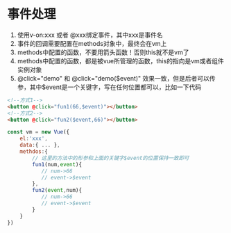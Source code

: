 # 事件处理

1. 使用v-on:xxx 或者 @xxx绑定事件，其中xxx是事件名
2. 事件的回调需要配置在methods对象中，最终会在vm上
3. methods中配置的函数，不要用箭头函数！否则this就不是vm了
4. methods中配置的函数，都是被vue所管理的函数，this的指向是vm或者组件实例对象
5. @click="demo" 和 @click="demo($event)" 效果一致，但是后者可以传参，其中$event是一个关键字，写在任何位置都可以，比如一下代码
```html
<!--方式1-->
<button @click="fun1(66,$event)"></button>
<!--方式2-->
<button @click="fun2($event,66)"></button>
```
``` js
const vm = new Vue({
    el:'xxx',
    data:{ ... },
    methdos:{
        // 这里的方法中的形参和上面的关键字$event的位置保持一致即可
        fun1(num,event){
           // num->66
           // event->$event
        },
        fun2(event,num){
           // num->66
           // event->$event
        }
    }
})
```


